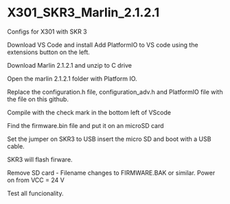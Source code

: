 # X301_SKR3_Marlin_2.1.2.1
Configs for X301 with SKR 3


Download VS Code and install
Add PlatformIO to VS code using the extensions button on the left.

Download Marlin 2.1.2.1 and unzip to C drive

Open the marlin 2.1.2.1 folder with Platform IO.

Replace the configuration.h file, configuration_adv.h and PlatformIO file with the file on this github.

Compile with the check mark in the bottom left of VScode

Find the firmware.bin file and put it on an microSD card

Set the jumper on SKR3 to USB insert the micro SD and boot with a USB cable.

SKR3 will flash firware. 

Remove SD card - Filename changes to FIRMWARE.BAK or similar.
Power on from VCC = 24 V

Test all funcionality.
